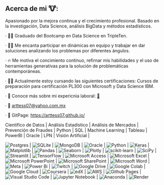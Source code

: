 ## Acerca de mi 🐮:
Apasionado por la mejora continua y el crecimiento profesional. 
Basado en la investigación, Data Science, análisis BigData  y métodos estadísticos.

· 👨‍🎓 Graduado del Bootcamp en Data Science en TripleTen.

· 🙋‍♂️ Me encanta participar en dinámicas en equipo y trabajar en dar soluciones analizando los problemas por diferentes ángulos.

· 🔥 Me motiva el concimiento continuo, refirnar mis habilidades y el uso de herramientas generativas para la solución de problemáticas contemporáneas.

· 👨‍💻 Actualmente estoy cursando las siguientes certificaciones: Cursos de preparación para certificación PL300 con Microsoft y Data Science IBM.

· 📑 Conoce más sobre mi expericnia laboral: [📁](https://www.linkedin.com/in/arturo-tessmann-acosta-563528129/)

· 📧 arttess07@yahoo.com.mx

· 🤵 GitPage: https://arttess07.github.io/

Científico de Datos | Análisis Estadístico | Análisis de Mercados | Prevención de Fraudes | Python | SQL | Machine Learning | Tableau | PowerBI | Oracle | LPN | Visión Artificial |

![Postgres](https://img.shields.io/badge/postgres-%23316192.svg?style=for-the-badge&logo=postgresql&logoColor=white) | ![SQLite](https://img.shields.io/badge/sqlite-%2307405e.svg?style=for-the-badge&logo=sqlite&logoColor=white) | ![MongoDB](https://img.shields.io/badge/MongoDB-%234ea94b.svg?style=for-the-badge&logo=mongodb&logoColor=white) | ![Oracle](https://img.shields.io/badge/Oracle-F80000?style=for-the-badge&logo=oracle&logoColor=white) | ![Python](https://img.shields.io/badge/python-3670A0?style=for-the-badge&logo=python&logoColor=ffdd54) | ![Keras](https://img.shields.io/badge/Keras-%23D00000.svg?style=for-the-badge&logo=Keras&logoColor=white) | ![Matplotlib](https://img.shields.io/badge/Matplotlib-%23ffffff.svg?style=for-the-badge&logo=Matplotlib&logoColor=black) | ![Pandas](https://img.shields.io/badge/pandas-%23150458.svg?style=for-the-badge&logo=pandas&logoColor=white) | ![Seaborn](https://img.shields.io/badge/SEABORN-%26style%3Dplastic) | ![Plotly](https://img.shields.io/badge/Plotly-%233F4F75.svg?style=for-the-badge&logo=plotly&logoColor=white) | ![scikit-learn](https://img.shields.io/badge/scikit--learn-%23F7931E.svg?style=for-the-badge&logo=scikit-learn&logoColor=white) | ![SciPy](https://img.shields.io/badge/SciPy-%230C55A5.svg?style=for-the-badge&logo=scipy&logoColor=%white) | ![Streamlit](https://img.shields.io/badge/Streamlit-%23FE4B4B.svg?style=for-the-badge&logo=streamlit&logoColor=white) | ![TensorFlow](https://img.shields.io/badge/TensorFlow-%23FF6F00.svg?style=for-the-badge&logo=TensorFlow&logoColor=white) | ![Microsoft Access](https://img.shields.io/badge/Microsoft_Access-A4373A?style=for-the-badge&logo=microsoft-access&logoColor=white) | ![Microsoft Excel](https://img.shields.io/badge/Microsoft_Excel-217346?style=for-the-badge&logo=microsoft-excel&logoColor=white) | ![Microsoft PowerPoint](https://img.shields.io/badge/Microsoft_PowerPoint-B7472A?style=for-the-badge&logo=microsoft-powerpoint&logoColor=white) | ![Microsoft SharePoint ](https://img.shields.io/badge/Microsoft_SharePoint-0078D4?style=for-the-badge&logo=microsoft-sharepoint&logoColor=white) | ![Microsoft Word](https://img.shields.io/badge/Microsoft_Word-2B579A?style=for-the-badge&logo=microsoft-word&logoColor=white) | ![Meta](https://img.shields.io/badge/Meta-%230467DF.svg?style=for-the-badge&logo=Meta&logoColor=white) | ![Power Bi](https://img.shields.io/badge/power_bi-F2C811?style=for-the-badge&logo=powerbi&logoColor=black) | ![Twitch](https://img.shields.io/badge/Twitch-9347FF?style=for-the-badge&logo=twitch&logoColor=white) | ![Google Drive](https://img.shields.io/badge/Google%20Drive-4285F4?style=for-the-badge&logo=googledrive&logoColor=white) | ![Google Colab](https://img.shields.io/badge/Google%20Colab-%23F9A825.svg?style=for-the-badge&logo=googlecolab&logoColor=white) | ![Google Cloud](https://img.shields.io/badge/GoogleCloud-%234285F4.svg?style=for-the-badge&logo=google-cloud&logoColor=white) | ![Coursera](https://img.shields.io/badge/Coursera-%230056D2.svg?style=for-the-badge&logo=Coursera&logoColor=white) | ![edX](https://img.shields.io/badge/edX-%2302262B.svg?style=for-the-badge&logo=edX&logoColor=white) | ![AWS](https://img.shields.io/badge/AWS-%23FF9900.svg?style=for-the-badge&logo=amazon-aws&logoColor=white) | ![Github Pages](https://img.shields.io/badge/github%20pages-121013?style=for-the-badge&logo=github&logoColor=white) | 	![Visual Studio Code](https://img.shields.io/badge/Visual%20Studio%20Code-0078d7.svg?style=for-the-badge&logo=visual-studio-code&logoColor=white) | ![Jupyter Notebook](https://img.shields.io/badge/jupyter-%23FA0F00.svg?style=for-the-badge&logo=jupyter&logoColor=white) | ![Anaconda](https://img.shields.io/badge/Anaconda-%2344A833.svg?style=for-the-badge&logo=anaconda&logoColor=white) | ![Render](https://img.shields.io/badge/Render-%46E3B7.svg?style=for-the-badge&logo=render&logoColor=white)
